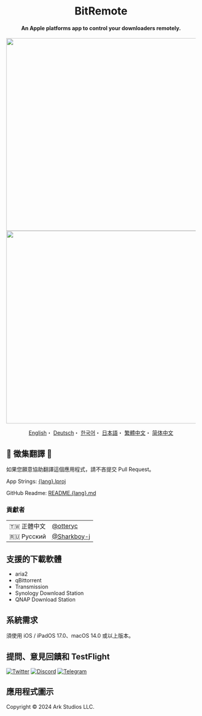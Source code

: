 <h1 align="center">BitRemote</h1>

<h4 align="center">An Apple platforms app to control your downloaders remotely.</h4>

<p align="center">
<img src="https://user-images.githubusercontent.com/31207151/229284410-56e3b2c0-8aa3-4650-8e8a-05b14ba9f70b.png#gh-light-mode-only" width="512"></img>
<img src="https://user-images.githubusercontent.com/31207151/229284414-977bb152-2879-44b8-b67a-cb4223751fb5.png#gh-dark-mode-only" width="512"></img>
</p>

<p align="center">
  <a href="/README.md">English</a>・
  <a href="/READMEs/README.de.md">Deutsch</a>・
  <a href="/READMEs/README.ko.md">한국어</a>・
  <a href="/READMEs/README.jpn.md">日本語</a>・
  <a href="/READMEs/README.cht.md">繁體中文</a>・
  <a href="/READMEs/README.chs.md">简体中文</a>
</p>

## 📢 徵集翻譯 📢
如果您願意協助翻譯這個應用程式，請不吝提交 Pull Request。

App Strings: [{lang}.lproj](/Strings)

GitHub Readme: [README.{lang}.md](/READMEs)

### 貢獻者
| | |
| - | - |
| 🇹🇼 正體中文 | [@otteryc](https://github.com/otteryc) |
| 🇷🇺 Русский | [@Sharkboy-j](https://github.com/Sharkboy-j) |

## 支援的下載軟體
- aria2
- qBittorrent
- Transmission
- Synology Download Station
- QNAP Download Station

## 系統需求
須使用 iOS / iPadOS 17.0、macOS 14.0 或以上版本。

## 提問、意見回饋和 TestFlight
[![Twitter](https://img.shields.io/badge/Twitter-2CA5E0?style=for-the-badge&logo=twitter&logoColor=white)](https://twitter.com/bitremote)
[![Discord](https://img.shields.io/badge/Discord-7289DA?style=for-the-badge&logo=discord&logoColor=white)](https://discord.gg/x5TP2z6cFj)
[![Telegram](https://img.shields.io/badge/Telegram-858585?style=for-the-badge&logo=telegram&logoColor=white)](https://t.me/bitremote)

## 應用程式圖示
Copyright © 2024 Ark Studios LLC.
